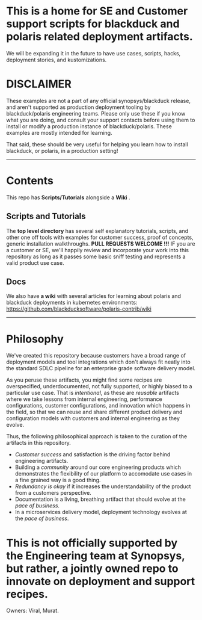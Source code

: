 # This is a home for SE and Customer support scripts for blackduck and polaris related deployment artifacts.

We will be expanding it in the future to have use cases, scripts, hacks, deployment stories, and kustomizations.

# DISCLAIMER

These examples are not a part of any official synopsys/blackduck release, and aren't supported as production
deployment tooling by blackduck/polaris engineering teams.  Please only use these if you know what you are doing, and consult your support contacts before using them  to install or modify a production instance of blackduck/polaris.  These examples are mostly intended for learning.

That said, these should be very useful for helping you learn how to install blackduck, or polaris, in a production setting!

-------------------------------------------


# Contents 

This repo has **Scripts/Tutorials** alongside a **Wiki** . 

## Scripts and Tutorials

The **top level directory** has several self explanatory tutorials, scripts, and other one off tools with examples for
customer success, proof of concepts, generic installation walkthroughs.  **PULL REQUESTS WELCOME !!!** IF you are a customer or SE, we'll happily review and incorporate your work into this repository as long as it passes some basic sniff testing and represents a valid product use case.

## Docs

We also have **a wiki** with several articles for learning about polaris and blackduck deployments in kubernetes environments: 
https://github.com/blackducksoftware/polaris-contrib/wiki


-------------------------------------------

# Philosophy

We've created this repository because customers have a broad range of deployment models and tool integrations which don't always fit neatly into the standard SDLC pipeline for an enterprise grade software delivery model.

As you peruse these artifacts, you might find some recipes are overspecified, underdocumented, not fully supported, or highly biased to a particular use case.  That is *intentional*, as these are *reusable* artifacts where we take lessons from internal engineering, performance configurations, customer configurations, and innovation which happens in the field, so that we can reuse and share different product delivery and configuration models with customers and internal engineering as they evolve.

Thus, the following philosophical approach is taken to the curation of the artifacts in this repository.

- *Customer success* and satisfaction is the driving factor behind engineering artifacts.
- Building a *community* around our core engineering products which demonstrates the flexibility of our platform to accomodate use cases in a fine grained way is a good thing. 
- *Redundancy is okay* if it increases the understandability of the product from a customers perspective.
- Documentation is a living, breathing artifact that should evolve at the *pace of business*.
- In a microservices delivery model, deployment technology evolves at the *pace of business*.

# This is not officially supported by the Engineering team at Synopsys, but rather, a jointly owned repo to innovate on deployment and support recipes.

Owners: Viral, Murat.
